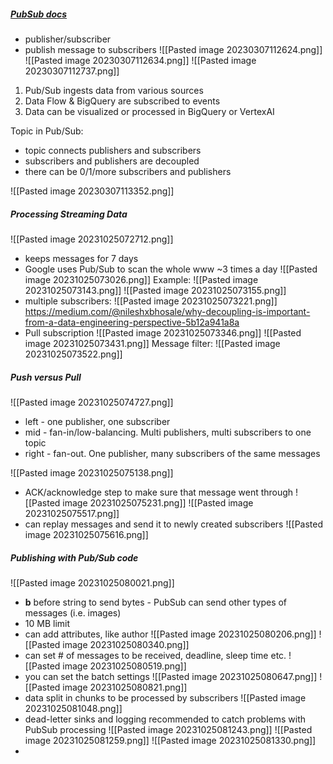 ##### [PubSub docs](https://cloud.google.com/python/docs/reference/pubsub/latest)
- publisher/subscriber
- publish message to subscribers
![[Pasted image 20230307112624.png]]
![[Pasted image 20230307112634.png]]
![[Pasted image 20230307112737.png]]

1. Pub/Sub ingests data from various sources
2. Data Flow & BigQuery are subscribed to events
3. Data can be visualized or processed in BigQuery or VertexAI

Topic in Pub/Sub:
- topic connects publishers and subscribers
- subscribers and publishers are decoupled
- there can be 0/1/more subscribers and publishers

![[Pasted image 20230307113352.png]]

##### Processing Streaming Data
![[Pasted image 20231025072712.png]]
- keeps messages for 7 days
- Google uses Pub/Sub to scan the whole www ~3 times a day
![[Pasted image 20231025073026.png]]
Example:
![[Pasted image 20231025073143.png]]
![[Pasted image 20231025073155.png]]
- multiple subscribers:
![[Pasted image 20231025073221.png]]
https://medium.com/@nileshxbhosale/why-decoupling-is-important-from-a-data-engineering-perspective-5b12a941a8a
- Pull subscription
![[Pasted image 20231025073346.png]]
![[Pasted image 20231025073431.png]]
Message filter:
![[Pasted image 20231025073522.png]]

##### Push versus Pull
![[Pasted image 20231025074727.png]]
- left - one publisher, one subscriber
- mid - fan-in/low-balancing. Multi publishers, multi subscribers to one topic
- right - fan-out. One publisher, many subscribers of the same messages

![[Pasted image 20231025075138.png]]
- ACK/acknowledge step to make sure that message went through
![[Pasted image 20231025075231.png]]
![[Pasted image 20231025075517.png]]
- can replay messages and send it to newly created subscribers
![[Pasted image 20231025075616.png]]

##### Publishing with Pub/Sub code
![[Pasted image 20231025080021.png]]
- **b** before string to send bytes - PubSub can send other types of messages (i.e. images)
- 10 MB limit
- can add attributes, like author
![[Pasted image 20231025080206.png]]
![[Pasted image 20231025080340.png]]
- can set # of messages to be received, deadline, sleep time etc.
![[Pasted image 20231025080519.png]]
- you can set the batch settings 
![[Pasted image 20231025080647.png]]
![[Pasted image 20231025080821.png]]
- data split in chunks to be processed by subscribers
![[Pasted image 20231025081048.png]]
- dead-letter sinks and logging recommended to catch problems with PubSub processing
![[Pasted image 20231025081243.png]]
![[Pasted image 20231025081259.png]]
![[Pasted image 20231025081330.png]]
-